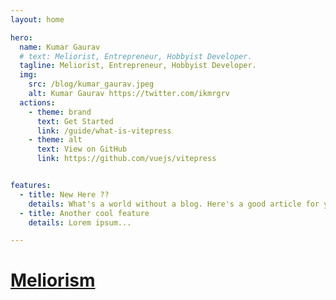 ```yaml
---
layout: home

hero:
  name: Kumar Gaurav
  # text: Meliorist, Entrepreneur, Hobbyist Developer.
  tagline: Meliorist, Entrepreneur, Hobbyist Developer.
  img: 
    src: /blog/kumar_gaurav.jpeg
    alt: Kumar Gaurav https://twitter.com/ikmrgrv
  actions:
    - theme: brand
      text: Get Started
      link: /guide/what-is-vitepress
    - theme: alt
      text: View on GitHub
      link: https://github.com/vuejs/vitepress


features:
  - title: New Here ??
    details: What's a world without a blog. Here's a good article for you to start
  - title: Another cool feature
    details: Lorem ipsum...

---
```


# [Meliorism](https://meliorish.ink)

<script setup>
import CustomComponent from './src/components/AboutMe.vue'
</script>
<!-- 
: the belief that the world tends to improve and that humans can aid its betterment  
[Source: Merriam-Webster](https://www.merriam-webster.com/dictionary/meliorism)

Read more about [Meliorism on Wikipedia.](https://en.wikipedia.org/wiki/Meliorism)

## My own digital space

I put up my thoughts (both random and some well-thought ones) here.  
All my tweets, articles or anything I feel worth of sharing, will appear here.

It's pretty much work in progress...  
To support me, you can buy me an ice-cream anyday anytime :joy:

## New to this space, start here -

* [Some Quotes](/quotes)
* [Little Hearts 🧡](https://twitter.com/ikmrgrv/status/1562844401210380289?s=20&t=dXhDWioyueFEIwt9zTXWpQ)
* [My opinions in Software Engineering](/engineering/learnings-in-software-engineering)
* [Why it feels so wrong](/essays/1.md) -->

<AboutMe />
